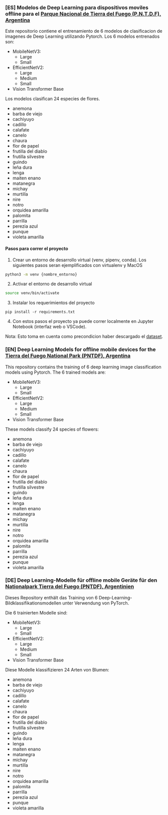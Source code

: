 ### [ES] Modelos de Deep Learning para dispositivos moviles offline para el [Parque Nacional de Tierra del Fuego (P.N.T.D.F), Argentina](https://www.argentina.gob.ar/interior/ambiente/parquesnacionales/tierradelfuego)

Este repositorio contiene el entrenamiento de 6 modelos de clasificacion de imagenes de Deep Learning utilizando Pytorch.
Los 6 modelos entrenados son:
* MobileNetV3:
   - Large
   - Small
* EfficientNetV2:
   - Large
   - Medium
   - Small
* Vision Transformer Base

Los modelos clasifican 24 especies de flores.
* anemona
* barba de viejo
* cachiyuyo
* cadillo
* calafate
* canelo
* chaura
* flor de papel
* frutilla del diablo
* frutilla silvestre
* guindo
* leña dura
* lenga
* maiten enano
* matanegra
* michay
* murtilla
* nire
* notro
* orquidea amarilla
* palomita
* parrilla
* perezia azul
* punque
* violeta amarilla

#### Pasos para correr el proyecto

1. Crear un entorno de desarrollo virtual (venv, pipenv, conda). Los siguientes pasos seran ejemplificados con virtualenv y MacOS
```bash
python3 -m venv {nombre_entorno}
```
2. Activar el entorno de desarrollo virtual
```bash
source venv/bin/activate
```
3. Instalar los requerimientos del proyecto
```
pip install -r requirements.txt
```
4. Con estos pasos el proyecto ya puede correr localmente en Jupyter Notebook (interfaz web o VSCode).

Nota: Esto toma en cuenta como precondicion haber descargado el [dataset](https://huggingface.co/datasets/brianrigoni/pntdf-flores).


### [EN]  Deep Learning Models for offline mobile devices for the [Tierra del Fuego National Park (PNTDF), Argentina](https://www.argentina.gob.ar/interior/ambiente/parquesnacionales/tierradelfuego)

This repository contains the training of 6 deep learning image classification models using Pytorch.
The 6 trained models are:
* MobileNetV3:
   - Large
   - Small
* EfficientNetV2:
   - Large
   - Medium
   - Small
* Vision Transformer Base

These models classify 24 species of flowers:
* anemona
* barba de viejo
* cachiyuyo
* cadillo
* calafate
* canelo
* chaura
* flor de papel
* frutilla del diablo
* frutilla silvestre
* guindo
* leña dura
* lenga
* maiten enano
* matanegra
* michay
* murtilla
* nire
* notro
* orquidea amarilla
* palomita
* parrilla
* perezia azul
* punque
* violeta amarilla


### [DE] Deep Learning-Modelle für offline mobile Geräte für den [Nationalpark Tierra del Fuego (PNTDF), Argentinien](https://www.argentina.gob.ar/interior/ambiente/parquesnacionales/tierradelfuego)

Dieses Repository enthält das Training von 6 Deep-Learning-Bildklassifikationsmodellen unter Verwendung von PyTorch.

Die 6 trainierten Modelle sind:
* MobileNetV3:
   - Large
   - Small
* EfficientNetV2:
   - Large
   - Medium
   - Small
* Vision Transformer Base

Diese Modelle klassifizieren 24 Arten von Blumen:
* anemona
* barba de viejo
* cachiyuyo
* cadillo
* calafate
* canelo
* chaura
* flor de papel
* frutilla del diablo
* frutilla silvestre
* guindo
* leña dura
* lenga
* maiten enano
* matanegra
* michay
* murtilla
* nire
* notro
* orquidea amarilla
* palomita
* parrilla
* perezia azul
* punque
* violeta amarilla
